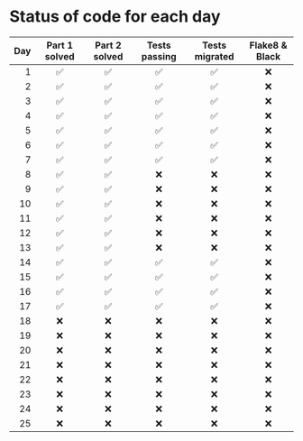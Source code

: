 # Status of code for each day

| Day | Part 1 solved | Part 2 solved | Tests passing | Tests migrated | Flake8 & Black |
|----:|:-------------:|:-------------:|:-------------:|:--------------:|:--------------:|
|   1 |      ✅︎       |      ✅︎       |      ✅︎       |       ✅︎       |       ❌        |
|   2 |      ✅︎       |      ✅︎       |      ✅︎       |       ✅︎       |       ❌        |
|   3 |      ✅︎       |      ✅︎       |      ✅︎       |       ✅︎       |       ❌        |
|   4 |      ✅︎       |      ✅︎       |      ✅︎       |       ✅︎       |       ❌        |
|   5 |      ✅︎       |      ✅︎       |      ✅︎       |       ✅︎       |       ❌        |
|   6 |      ✅︎       |      ✅︎       |      ✅︎       |       ✅︎       |       ❌        |
|   7 |      ✅︎       |      ✅︎       |      ✅︎       |       ✅︎       |       ❌        |
|   8 |      ✅︎       |      ✅︎       |       ❌       |       ❌        |       ❌        |
|   9 |      ✅︎       |      ✅︎       |       ❌       |       ❌        |       ❌        |
|  10 |      ✅︎       |      ✅︎       |       ❌       |       ❌        |       ❌        |
|  11 |      ✅︎       |      ✅︎       |       ❌       |       ❌        |       ❌        |
|  12 |      ✅︎       |      ✅︎       |       ❌       |       ❌        |       ❌        |
|  13 |      ✅︎       |      ✅︎       |       ❌       |       ❌        |       ❌        |
|  14 |      ✅︎       |      ✅︎       |      ✅︎       |       ✅︎       |       ❌        |
|  15 |      ✅︎       |      ✅︎       |      ✅︎       |       ✅︎       |       ❌        |
|  16 |      ✅︎       |      ✅︎       |      ✅︎       |       ✅︎       |       ❌        |
|  17 |      ✅︎       |      ✅︎       |      ✅︎       |       ✅︎       |       ❌        |
|  18 |       ❌       |       ❌       |       ❌       |       ❌        |       ❌        |
|  19 |       ❌       |       ❌       |       ❌       |       ❌        |       ❌        |
|  20 |       ❌       |       ❌       |       ❌       |       ❌        |       ❌        |
|  21 |       ❌       |       ❌       |       ❌       |       ❌        |       ❌        |
|  22 |       ❌       |       ❌       |       ❌       |       ❌        |       ❌        |
|  23 |       ❌       |       ❌       |       ❌       |       ❌        |       ❌        |
|  24 |       ❌       |       ❌       |       ❌       |       ❌        |       ❌        |
|  25 |       ❌       |       ❌       |       ❌       |       ❌        |       ❌        |

